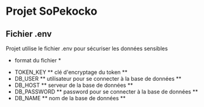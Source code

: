 # Projet SoPekocko
## Fichier .env
Projet utilise le fichier .env pour sécuriser les données sensibles
* format du fichier * 
- TOKEN_KEY ** clé d'encryptage du token **
- DB_USER ** utilisateur pour se connecter à la base de données **
- DB_HOST ** serveur de la base de données **
- DB_PASSWORD ** password pour se connecter à la base de données ** 
- DB_NAME ** nom de la base de données **